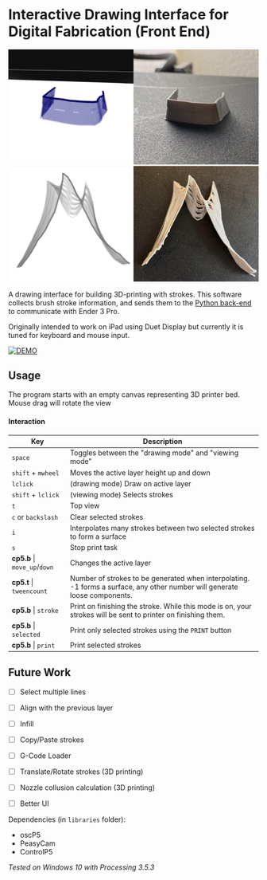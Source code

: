 # Interactive Drawing Interface for Digital Fabrication (Front End)

![An example of extruded surfaces](data/images/firstprint.jpg)
![Another example](data/images/secondprint.jpg)


A drawing interface for building 3D-printing with strokes. This software collects brush stroke information, and sends them to the [Python back-end](https://github.com/merttoka/int_fab_server) to communicate with Ender 3 Pro.

Originally intended to work on iPad using Duet Display but currently it is tuned for keyboard and mouse input.  

[![DEMO](http://img.youtube.com/vi/Vwcu9hx7YE0/0.jpg)](https://youtu.be/Vwcu9hx7YE0)

## Usage
The program starts with an empty canvas representing 3D printer bed. Mouse drag will rotate the view 
#### Interaction
| Key                           	| Description                                                                                                                 	|
|-------------------------------	|-----------------------------------------------------------------------------------------------------------------------------	|
| `space`                       	| Toggles between the "drawing mode" and "viewing mode"                                                                       	|
| `shift` + `mwheel`            	| Moves the active layer height up and down                                                                                   	|
| `lclick`                      	| (drawing mode) Draw on active layer                                                                                         	|
| `shift` + `lclick`            	| (viewing mode) Selects strokes                                                                                              	|
| `t`                           	| Top view                                                                                                                    	|
| `c` or `backslash`            	| Clear selected strokes                                                                                                      	|
| `i`                           	| Interpolates many strokes between two selected strokes to form a surface                                                    	|
| `s`                           	| Stop print task                                                                                                             	|
| **cp5.b** \| `move_up`/`down` 	| Changes the active layer                                                                                                    	|
| **cp5.t** \| `tweencount`     	| Number of strokes to be generated when interpolating. -1 forms a surface, any other number will generate loose components.  	|
| **cp5.b** \| `stroke`         	| Print on finishing the stroke. While this mode is on, your strokes will be sent to printer on finishing them.               	|
| **cp5.b** \| `selected`       	| Print only selected strokes using the `PRINT` button                                                                        	|
| **cp5.b** \| `print`          	| Print selected strokes                                                                                                      	|

## Future Work
- [ ] Select multiple lines
- [ ] Align with the previous layer
- [ ] Infill
- [ ] Copy/Paste strokes
- [ ] G-Code Loader
- [ ] Translate/Rotate strokes (3D printing)
- [ ] Nozzle collusion calculation (3D printing)
- [ ] Better UI


Dependencies (in `libraries` folder):
- oscP5
- PeasyCam
- ControlP5

*Tested on Windows 10 with Processing 3.5.3*